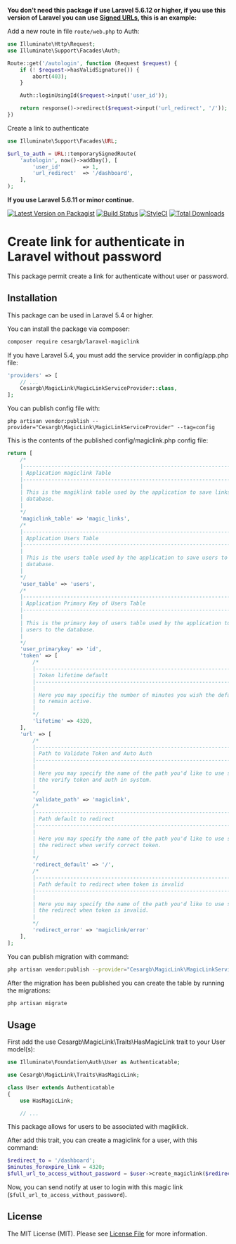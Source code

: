 **You don't need this package if use Laravel 5.6.12 or higher, if you use this version of Laravel you can use [Signed URLs](https://laravel.com/docs/5.6/urls#signed-urls), this is an example:**

Add a new route in file `route/web.php` to Auth:

```php
use Illuminate\Http\Request;
use Illuminate\Support\Facades\Auth;

Route::get('/autologin', function (Request $request) {
    if (! $request->hasValidSignature()) {
        abort(403);
    }

    Auth::loginUsingId($request->input('user_id'));

    return response()->redirect($request->input('url_redirect', '/'));
})
```

Create a link to authenticate

```php
use Illuminate\Support\Facades\URL;

$url_to_auth = URL::temporarySignedRoute(
    'autologin', now()->addDay(), [
        'user_id'       => 1,
        'url_redirect'  => '/dashboard',
    ],
);
```

**If you use Laravel 5.6.11 or minor continue.**

[![Latest Version on Packagist](https://img.shields.io/packagist/v/cesargb/laravel-magiclink.svg?style=flat-square)](https://packagist.org/packages/cesargb/laravel-magiclink)
[![Build Status](https://img.shields.io/travis/cesargb/laravel-magiclink/master.svg?style=flat-square)](https://travis-ci.org/cesargb/laravel-magiclink)
[![StyleCI](https://styleci.io/repos/98337902/shield)](https://styleci.io/repos/98337902)
[![Total Downloads](https://img.shields.io/packagist/dt/cesargb/laravel-magiclink.svg?style=flat-square)](https://packagist.org/packages/cesargb/laravel-magiclink)




# Create link for authenticate in Laravel without password

This package permit create a link for authenticate without user or password.

## Installation

This package can be used in Laravel 5.4 or higher.

You can install the package via composer:

```bash
composer require cesargb/laravel-magiclink
```

If you have Laravel 5.4, you must add the service provider in config/app.php file:

```php
'providers' => [
    // ...
    Cesargb\MagicLink\MagicLinkServiceProvider::class,
];
```

You can publish config file with:

```
php artisan vendor:publish --provider="Cesargb\MagicLink\MagicLinkServiceProvider" --tag=config
```
This is the contents of the published config/magiclink.php config file:

```php
return [
    /*
    |--------------------------------------------------------------------------
    | Application magiclink Table
    |--------------------------------------------------------------------------
    |
    | This is the magiklink table used by the application to save links to the
    | database.
    |
    */
    'magiclink_table' => 'magic_links',
    /*
    |--------------------------------------------------------------------------
    | Application Users Table
    |--------------------------------------------------------------------------
    |
    | This is the users table used by the application to save users to the
    | database.
    |
    */
    'user_table' => 'users',
    /*
    |--------------------------------------------------------------------------
    | Application Primary Key of Users Table
    |--------------------------------------------------------------------------
    |
    | This is the primary key of users table used by the application to save
    | users to the database.
    |
    */
    'user_primarykey' => 'id',
    'token' => [
        /*
        |--------------------------------------------------------------------------
        | Token lifetime default
        |--------------------------------------------------------------------------
        |
        | Here you may specifiy the number of minutes you wish the default token
        | to remain active.
        |
        */
        'lifetime' => 4320,
    ],
    'url' => [
        /*
        |--------------------------------------------------------------------------
        | Path to Validate Token and Auto Auth
        |--------------------------------------------------------------------------
        |
        | Here you may specify the name of the path you'd like to use so that
        | the verify token and auth in system.
        |
        */
        'validate_path' => 'magiclink',
        /*
        |--------------------------------------------------------------------------
        | Path default to redirect
        |--------------------------------------------------------------------------
        |
        | Here you may specify the name of the path you'd like to use so that
        | the redirect when verify correct token.
        |
        */
        'redirect_default' => '/',
        /*
        |--------------------------------------------------------------------------
        | Path default to redirect when token is invalid
        |--------------------------------------------------------------------------
        |
        | Here you may specify the name of the path you'd like to use so that
        | the redirect when token is invalid.
        |
        */
        'redirect_error' => 'magiclink/error'
    ],
];
```

You can publish migration with command:

```bash
php artisan vendor:publish --provider="Cesargb\MagicLink\MagicLinkServiceProvider" --tag=migrations
```

After the migration has been published you can create the table by running the migrations:

```bash
php artisan migrate
```

## Usage

First add the use Cesargb\MagicLink\Traits\HasMagicLink trait to your User model(s):

```php
use Illuminate\Foundation\Auth\User as Authenticatable;

use Cesargb\MagicLink\Traits\HasMagicLink;

class User extends Authenticatable
{
    use HasMagicLink;

    // ...

```

This package allows for users to be associated with magiklick.

After add this trait, you can create a magiclink for a user, with this command:

```php
$redirect_to = '/dashboard';
$minutes_forexpire_link = 4320;
$full_url_to_access_without_password = $user->create_magiclink($redirect_to, $minutes_forexpire_link);
```

Now, you can send notify at user to login with this magic link (`$full_url_to_access_without_password`).

## License

The MIT License (MIT). Please see [License File](LICENSE.md) for more information.
